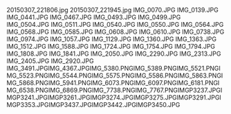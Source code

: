 20150307_221806.jpg
20150307_221945.jpg
IMG_0070.JPG
IMG_0139.JPG
IMG_0441.JPG
IMG_0467.JPG
IMG_0493.JPG
IMG_0499.JPG
IMG_0504.JPG
IMG_0511.JPG
IMG_0540.JPG
IMG_0550.JPG
IMG_0564.JPG
IMG_0568.JPG
IMG_0585.JPG
IMG_0608.JPG
IMG_0610.JPG
IMG_0738.JPG
IMG_0974.JPG
IMG_1057.JPG
IMG_1129.JPG
IMG_1360.JPG
IMG_1363.JPG
IMG_1512.JPG
IMG_1588.JPG
IMG_1724.JPG
IMG_1754.JPG
IMG_1794.JPG
IMG_1808.JPG
IMG_1841.JPG
IMG_2050.JPG
IMG_2290.JPG
IMG_2313.JPG
IMG_2405.JPG
IMG_2920.JPG
IMG_3491.JPGIMG_4367.JPGIMG_5380.PNGIMG_5389.PNGIMG_5521.PNGIMG_5523.PNGIMG_5544.PNGIMG_5575.PNGIMG_5586.PNGIMG_5863.PNGIMG_5868.PNGIMG_5941.PNGIMG_6073.PNGIMG_6097.PNGIMG_6181.PNGIMG_6538.PNGIMG_6869.PNGIMG_7738.PNGIMG_7767.PNGIMGP3237.JPGIMGP3241.JPGIMGP3261.JPGIMGP3274.JPGIMGP3275.JPGIMGP3291.JPGIMGP3353.JPGIMGP3437.JPGIMGP3442.JPGIMGP3450.JPG
